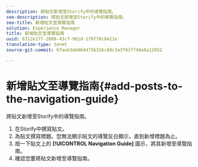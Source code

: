 ```yaml
---
description: 將貼文新增至Storify中的導覽指南。
seo-description: 將貼文新增至Storify中的導覽指南。
seo-title: 新增貼文至導覽指南
solution: Experience Manager
title: 新增貼文至導覽指南
uuid: 6312e17f-2886-43cf-961d-179f70c8421e
translation-type: tm+mt
source-git-commit: 67aeb3de964473b326c88c3a3f81ff48a6a12652

---
```



# 新增貼文至導覽指南{#add-posts-to-the-navigation-guide}

將貼文新增至Storify中的導覽指南。

1. 在Storify中撰寫貼文。
1. 為貼文撰寫標題。您無法顯示貼文的導覽反白顯示，直到新增標題為止。
1. 按一下貼文上的 **[!UICONTROL Navigation Guide]** 圖示，將其新增至導覽指南。
1. 確認您要將貼文新增至導覽指南。
